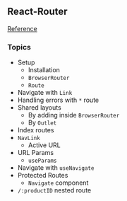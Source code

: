 ## React-Router
<a href="https://www.youtube.com/watch?v=DAl2mGI5Sno&list=PLnHJACx3NwAfxP8hMTldpO-VnO_kvk5DD&index=1&t=4s">Reference</a>

### Topics
- Setup
  - Installation
  - `BrowserRouter`
  - `Route`
- Navigate with `Link`
- Handling errors with `*` route
- Shared layouts
  - By adding inside `BrowserRouter`
  - By `Outlet`
- Index routes
- `NavLink`
  - Active URL
- URL Params
  - `useParams`
- Navigate with `useNavigate`
- Protected Routes
  - `Navigate` component
- `/:productID` nested route

